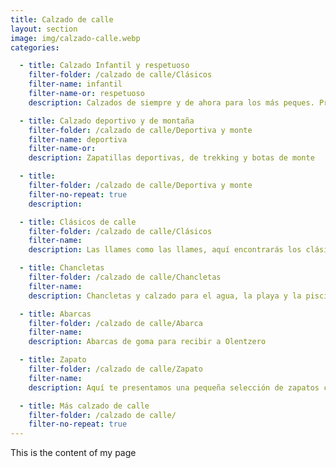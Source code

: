 ```yaml
---
title: Calzado de calle
layout: section
image: img/calzado-calle.webp
categories:

  - title: Calzado Infantil y respetuoso
    filter-folder: /calzado de calle/Clásicos
    filter-name: infantil
    filter-name-or: respetuoso
    description: Calzados de siempre y de ahora para los más peques. Pregúntanos por el calzado respetuoso!! 

  - title: Calzado deportivo y de montaña
    filter-folder: /calzado de calle/Deportiva y monte
    filter-name: deportiva
    filter-name-or:
    description: Zapatillas deportivas, de trekking y botas de monte

  - title: 
    filter-folder: /calzado de calle/Deportiva y monte
    filter-no-repeat: true
    description:

  - title: Clásicos de calle
    filter-folder: /calzado de calle/Clásicos
    filter-name: 
    description: Las llames como las llames, aquí encontrarás los clásicos del verano para salir a la calle. 

  - title: Chancletas
    filter-folder: /calzado de calle/Chancletas
    filter-name: 
    description: Chancletas y calzado para el agua, la playa y la piscina

  - title: Abarcas
    filter-folder: /calzado de calle/Abarca
    filter-name: 
    description: Abarcas de goma para recibir a Olentzero

  - title: Zapato
    filter-folder: /calzado de calle/Zapato
    filter-name: 
    description: Aquí te presentamos una pequeña selección de zapatos con los que ir siempre cómodo

  - title: Más calzado de calle
    filter-folder: /calzado de calle/
    filter-no-repeat: true
---
```


This is the content of my page